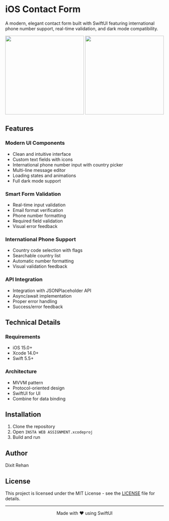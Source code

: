 # iOS Contact Form

A modern, elegant contact form built with SwiftUI featuring international phone number support, real-time validation, and dark mode compatibility.

<div align="center">
  <img src="https://github.com/dixitrehan/INSTA-WEB-ASSIGNMENT/raw/main/demo/light.png" width="250" />
  <img src="https://github.com/dixitrehan/INSTA-WEB-ASSIGNMENT/raw/main/demo/dark.png" width="250" />
</div>

## Features

### Modern UI Components
- Clean and intuitive interface
- Custom text fields with icons
- International phone number input with country picker
- Multi-line message editor
- Loading states and animations
- Full dark mode support

### Smart Form Validation
- Real-time input validation
- Email format verification 
- Phone number formatting
- Required field validation
- Visual error feedback

### International Phone Support
- Country code selection with flags
- Searchable country list
- Automatic number formatting
- Visual validation feedback

### API Integration
- Integration with JSONPlaceholder API
- Async/await implementation
- Proper error handling
- Success/error feedback

## Technical Details

### Requirements
- iOS 15.0+
- Xcode 14.0+
- Swift 5.5+

### Architecture
- MVVM pattern
- Protocol-oriented design
- SwiftUI for UI
- Combine for data binding

## Installation

1. Clone the repository
2. Open `INSTA WEB ASSIGNMENT.xcodeproj`
3. Build and run

## Author

Dixit Rehan

## License

This project is licensed under the MIT License - see the [LICENSE](LICENSE) file for details.

---

<div align="center">
  Made with ❤️ using SwiftUI
</div> 

